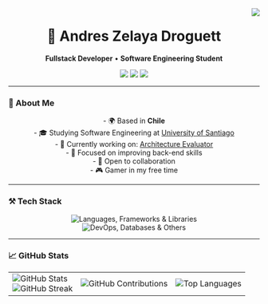 <img align="right" src="https://visitor-badge.laobi.icu/badge?page_id=opsord.opsord" />

<h1 align="center">🦎 Andres Zelaya Droguett</h1>
<p align="center">
  <b>Fullstack Developer</b> &bull; <b>Software Engineering Student</b>
</p>
<p align="center">
  <a href="mailto:azedro.dev@gmail.com"><img src="https://img.shields.io/badge/Gmail-EA4335?style=flat&logo=gmail&logoColor=white"/></a>
  <a href="https://linkedin.com/in/andres-z-161685129/"><img src="https://img.shields.io/badge/LinkedIn-0A66C2?style=flat&logo=linkedin&logoColor=white"/></a>
  <a href="https://opsord.github.io"><img src="https://img.shields.io/badge/Portfolio-FF5722?style=flat&logo=todoist&logoColor=white"/></a>
</p>

---

### 👋 About Me

<div align="center">

\- 🌍 Based in **Chile**  
\- 🎓 Studying Software Engineering at [University of Santiago](https://www.usach.cl)  
\- 🚀 Currently working on: [Architecture Evaluator](https://github.com/Opsord/architecture-evaluator)  
\- 🧠 Focused on improving back-end skills  
\- 🤝 Open to collaboration  
\- 🎮 Gamer in my free time

</div>

---

### ⚒️ Tech Stack

<div align="center">

<img src="https://skillicons.dev/icons?i=js,ts,java,python,html,css,react,spring,nestjs" alt="Languages, Frameworks & Libraries" />

<br/>

<img src="https://skillicons.dev/icons?i=docker,kubernetes,jenkins,nginx,git,github,postman,postgres,mysql,latex" alt="DevOps, Databases & Others" />

</div>

---

### 📈 GitHub Stats

<table>
  <tr>
    <td>
      <img src="https://github-readme-stats.vercel.app/api?username=opsord&show_icons=true&hide=&count_private=true&title_color=0891b2&text_color=ffffff&icon_color=0891b2&bg_color=1c1917&hide_border=true" alt="GitHub Stats" />
      <br/>
      <img src="https://github-readme-streak-stats.herokuapp.com/?user=opsord&stroke=ffffff&background=1c1917&ring=0891b2&fire=0891b2&currStreakNum=ffffff&currStreakLabel=0891b2&sideNums=ffffff&sideLabels=ffffff&dates=ffffff&hide_border=true" alt="GitHub Streak" />
    </td>
    <td>
      <img src="https://github-contribution-stats.vercel.app/api/?username=opsord" alt="GitHub Contributions" />
    </td>
    <td>
      <img src="https://github-readme-stats.vercel.app/api/top-langs/?username=opsord&langs_count=10&title_color=0891b2&text_color=ffffff&icon_color=0891b2&bg_color=1c1917&hide_border=true&locale=en&custom_title=Top%20Languages" alt="Top Languages" />
    </td>
  </tr>
</table>